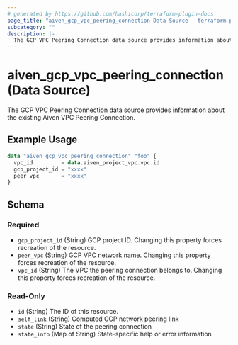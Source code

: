 ```yaml
---
# generated by https://github.com/hashicorp/terraform-plugin-docs
page_title: "aiven_gcp_vpc_peering_connection Data Source - terraform-provider-aiven"
subcategory: ""
description: |-
  The GCP VPC Peering Connection data source provides information about the existing Aiven VPC Peering Connection.
---
```


# aiven_gcp_vpc_peering_connection (Data Source)

The GCP VPC Peering Connection data source provides information about the existing Aiven VPC Peering Connection.

## Example Usage

```terraform
data "aiven_gcp_vpc_peering_connection" "foo" {
  vpc_id         = data.aiven_project_vpc.vpc.id
  gcp_project_id = "xxxx"
  peer_vpc       = "xxxx"
}
```

<!-- schema generated by tfplugindocs -->
## Schema

### Required

- `gcp_project_id` (String) GCP project ID. Changing this property forces recreation of the resource.
- `peer_vpc` (String) GCP VPC network name. Changing this property forces recreation of the resource.
- `vpc_id` (String) The VPC the peering connection belongs to. Changing this property forces recreation of the resource.

### Read-Only

- `id` (String) The ID of this resource.
- `self_link` (String) Computed GCP network peering link
- `state` (String) State of the peering connection
- `state_info` (Map of String) State-specific help or error information
